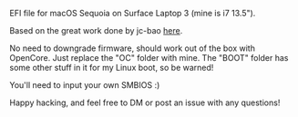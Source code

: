 EFI file for macOS Sequoia on Surface Laptop 3 (mine is i7 13.5").

Based on the great work done by jc-bao [here](https://github.com/jc-bao/surface-laptop3-macos).

No need to downgrade firmware, should work out of the box with OpenCore. Just replace the "OC" folder with mine. The "BOOT" folder has some other stuff in it for my Linux boot, so be warned!

You'll need to input your own SMBIOS :)

Happy hacking, and feel free to DM or post an issue with any questions!
